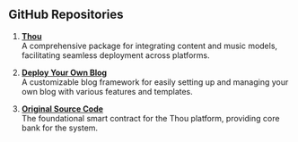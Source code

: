 ## GitHub Repositories

1. **[Thou](https://github.com/FanCradle/thou)**  
   A comprehensive package for integrating content and music models, facilitating seamless deployment across platforms.

2. **[Deploy Your Own Blog](https://github.com/austineinstein/blog)**  
   A customizable blog framework for easily setting up and managing your own blog with various features and templates.

3. **[Original Source Code](https://github.com/FanCradle/DAO/blob/main/Thou.sol)**  
   The foundational smart contract for the Thou platform, providing core bank for the system.


